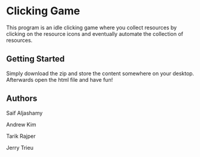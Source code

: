 
# Clicking Game

This program is an idle clicking game where you collect resources by clicking on the resource icons and eventually automate the collection of resources.

## Getting Started

Simply download the zip and store the content somewhere on your desktop.
Afterwards open the html file and have fun!

## Authors
Saif Aljashamy

Andrew Kim

Tarik Rajper

Jerry Trieu
